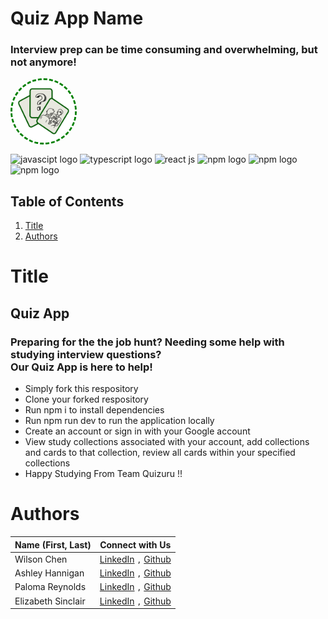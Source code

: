 # Quiz App Name
### Interview prep can be time consuming and overwhelming, but not anymore! 
<img src="src/client/assets/image.png" style="border: 3px dashed green; border-radius: 50%; float: left; width: 100px; height: 100px;"/>

<div style="clear:both">

<img src="https://cdn.iconscout.com/icon/free/png-512/free-javascript-1-225993.png?f=webp&w=512" alt = "javascipt logo" id="javascript" style="width: 40px; height: 40px; margin-top:15px"/>
<img src="https://cdn.iconscout.com/icon/free/png-512/free-typescript-1174965.png?f=webp&w=512" alt = "typescript logo" id = "typescript" style="width: 40px; height: 40px"/> 
<img src="https://cdn.iconscout.com/icon/free/png-512/free-react-1-282599.png?f=webp&w=512" alt = "react js" id = "react" style="width: 40px; height: 40px"/> 
<img src="https://mui.com/static/logo.png" id="npm" alt="npm logo" style="width: 40px; height: 40px"/>
<img src="https://cdn.iconscout.com/icon/free/png-512/free-npm-3521612-2945056.png?f=webp&w=512" id="npm" alt="npm logo" style="width: 40px; height: 40px"/>
<img src="../quiz-app/src/client/assets/jotaiLogo.png" id="npm" alt="npm logo" style="width: 40px; height: 40px"/>
</div>


## __Table of Contents__
1. [Title](#title)
2. [Authors](#authors)

# Title 
<h2>Quiz App </h2>
<h3>Preparing for the the job hunt? Needing some help with studying interview questions? <br />Our Quiz App is here to help! </h3>
<ul>
<li>Simply fork this respository</li>
<li>Clone your forked respository</li>
<li>Run npm i to install dependencies</li>
<li>Run npm run dev to run the application locally</li>
<li>Create an account or sign in with your Google account</li>
<li>View study collections associated with your account, add collections and cards to that collection, review all cards within your specified collections</li>
<li>Happy Studying From Team Quizuru !!</li>
</ul>


# Authors 
| Name (First, Last)| Connect with Us  | 
| ------------- |:-------------:|
| Wilson Chen | [LinkedIn](https://www.linkedin.com/in/wilson7chen/) `,` [Github](https://github.com/Wilson7chen)
| Ashley Hannigan | [LinkedIn](https://www.linkedin.com/in/ashley-hannigan-88-/) `,` [Github](https://github.com/ashhannigan)
| Paloma Reynolds | [LinkedIn](https://www.linkedin.com/in/palomareynolds/) `,` [Github](https://github.com/palomareynolds)
| Elizabeth Sinclair | [LinkedIn](https://www.linkedin.com/in/elizabeth-sinclair-998090286/) `,` [Github](https://github.com/EJSinclair)



